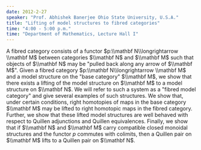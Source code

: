 ```yaml
---
date: 2012-2-27
speaker: "Prof. Abhishek Banerjee Ohio State University, U.S.A."
title: "Lifting of model structures to fibred categories"
time: "4:00 - 5:00 p.m." 
time: "Department of Mathematics, Lecture Hall I"
---
```

A fibred category consists of a functor $p:\\mathbf N\\longrightarrow
\\mathbf M$ between categories $\\mathbf N$ and $\\mathbf M$ such that
objects of $\\mathbf N$ may be "pulled back along any arrow of
$\\mathbf M$". Given a fibred category $p:\\mathbf N\\longrightarrow
\\mathbf M$ and a model structure on the "base category" $\\mathbf M$, we
show that there exists a lifting of the model structure on $\\mathbf M$ to
a model structure on $\\mathbf N$. We will refer to such a system as a
"fibred model category" and give several examples of such structures.
We show that, under certain conditions, right homotopies of maps in the
base category $\\mathbf M$ may  be lifted to right homotopic maps in the
fibred category. Further, we show that these lifted model structures are
well behaved with respect to Quillen adjunctions and Quillen equivalences.
Finally, we show that if $\\mathbf N$ and $\\mathbf M$ carry compatible
closed monoidal structures and the functor $p$ commutes with colimits,
then a Quillen pair on $\\mathbf M$ lifts to a Quillen pair on $\\mathbf N$.
